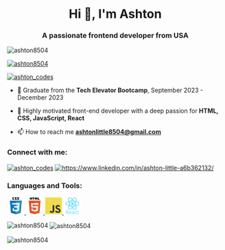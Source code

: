 <h1 align="center">Hi 👋, I'm Ashton</h1>
<h3 align="center">A passionate frontend developer from USA</h3>

<p align="left"> <img src="https://komarev.com/ghpvc/?username=ashton8504&label=Profile%20views&color=0e75b6&style=flat" alt="ashton8504" /> </p>

<p align="left"> <a href="https://github.com/ryo-ma/github-profile-trophy"><img src="https://github-profile-trophy.vercel.app/?username=ashton8504" alt="ashton8504" /></a> </p>

<p align="left"> <a href="https://twitter.com/ashton_codes" target="blank"><img src="https://img.shields.io/twitter/follow/ashton_codes?logo=twitter&style=for-the-badge" alt="ashton_codes" /></a> </p>

- 🔭 Graduate from the **Tech Elevator Bootcamp**, September 2023 - December 2023

- 🌱 Highly motivated front-end developer with a deep passion for  **HTML, CSS, JavaScript, React**

- 📫 How to reach me **ashtonlittle8504@gmail.com**

<h3 align="left">Connect with me:</h3>
<p align="left">
<a href="https://twitter.com/ashton_codes" target="blank"><img align="center" src="https://raw.githubusercontent.com/rahuldkjain/github-profile-readme-generator/master/src/images/icons/Social/twitter.svg" alt="ashton_codes" height="30" width="40" /></a>
<a href="https://www.linkedin.com/in/ashton-little-a6b362132/" target="blank"><img align="center" src="https://raw.githubusercontent.com/rahuldkjain/github-profile-readme-generator/master/src/images/icons/Social/linked-in-alt.svg" alt="https://www.linkedin.com/in/ashton-little-a6b362132/" height="30" width="40" /></a>
</p>

<h3 align="left">Languages and Tools:</h3>
<p align="left"> <a href="https://www.w3schools.com/css/" target="_blank" rel="noreferrer"> <img src="https://raw.githubusercontent.com/devicons/devicon/master/icons/css3/css3-original-wordmark.svg" alt="css3" width="40" height="40"/> </a> <a href="https://www.w3.org/html/" target="_blank" rel="noreferrer"> <img src="https://raw.githubusercontent.com/devicons/devicon/master/icons/html5/html5-original-wordmark.svg" alt="html5" width="40" height="40"/> </a> <a href="https://developer.mozilla.org/en-US/docs/Web/JavaScript" target="_blank" rel="noreferrer"> <img src="https://raw.githubusercontent.com/devicons/devicon/master/icons/javascript/javascript-original.svg" alt="javascript" width="40" height="40"/> </a> <a href="https://reactjs.org/" target="_blank" rel="noreferrer"> <img src="https://raw.githubusercontent.com/devicons/devicon/master/icons/react/react-original-wordmark.svg" alt="react" width="40" height="40"/> </a> </p>

<p><img align="left" src="https://github-readme-stats.vercel.app/api/top-langs?username=ashton8504&show_icons=true&locale=en&layout=compact" alt="ashton8504" /></p>

<p>&nbsp;<img align="center" src="https://github-readme-stats.vercel.app/api?username=ashton8504&show_icons=true&locale=en" alt="ashton8504" /></p>

<p><img align="center" src="https://github-readme-streak-stats.herokuapp.com/?user=ashton8504&" alt="ashton8504" /></p>
